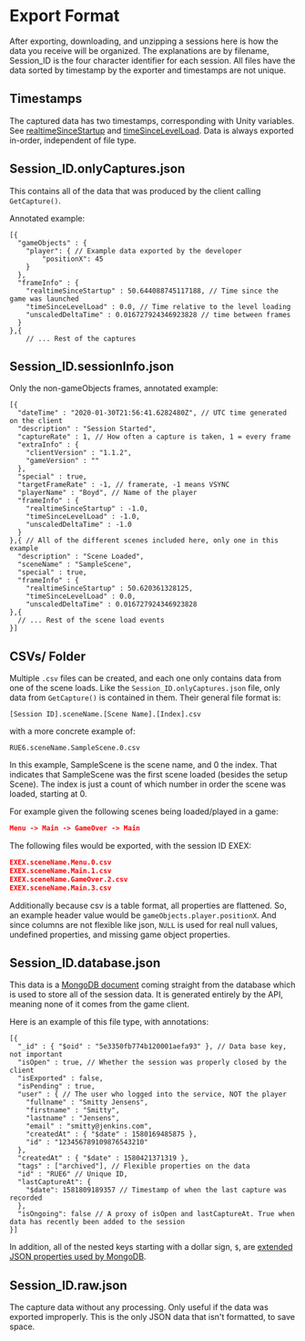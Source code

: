 # Export Format

After exporting, downloading, and unzipping a sessions here is how the data you receive will be organized.
The explanations are by filename, Session_ID is the four character identifier for each session. All files
have the data sorted by timestamp by the exporter and timestamps are not unique.

## Timestamps

The captured data has two timestamps, corresponding with Unity variables. See [realtimeSinceStartup](https://docs.unity3d.com/ScriptReference/Time-realtimeSinceStartup.html) and [timeSinceLevelLoad](https://docs.unity3d.com/ScriptReference/Time-timeSinceLevelLoad.html). Data is always exported in-order, independent of file type.

## Session_ID.onlyCaptures.json

This contains all of the data that was produced by the client calling `GetCapture()`.

Annotated example:

```
[{
  "gameObjects" : {
    "player": { // Example data exported by the developer
        "positionX": 45
    }
  },
  "frameInfo" : {
    "realtimeSinceStartup" : 50.644088745117188, // Time since the game was launched
    "timeSinceLevelLoad" : 0.0, // Time relative to the level loading
    "unscaledDeltaTime" : 0.016727924346923828 // time between frames
  }
},{
    // ... Rest of the captures
```

## Session_ID.sessionInfo.json

Only the non-gameObjects frames, annotated example:

```
[{
  "dateTime" : "2020-01-30T21:56:41.6282480Z", // UTC time generated on the client
  "description" : "Session Started",
  "captureRate" : 1, // How often a capture is taken, 1 = every frame
  "extraInfo" : {
    "clientVersion" : "1.1.2",
    "gameVersion" : ""
  },
  "special" : true,
  "targetFrameRate" : -1, // framerate, -1 means VSYNC
  "playerName" : "Boyd", // Name of the player
  "frameInfo" : {
    "realtimeSinceStartup" : -1.0,
    "timeSinceLevelLoad" : -1.0,
    "unscaledDeltaTime" : -1.0
  }
},{ // All of the different scenes included here, only one in this example
  "description" : "Scene Loaded",
  "sceneName" : "SampleScene",
  "special" : true,
  "frameInfo" : {
    "realtimeSinceStartup" : 50.620361328125,
    "timeSinceLevelLoad" : 0.0,
    "unscaledDeltaTime" : 0.016727924346923828
},{
  // ... Rest of the scene load events
}]
```

## CSVs/ Folder

Multiple `.csv` files can be created, and each one only contains data from one of the scene loads. Like the `Session_ID.onlyCaptures.json` file, only data from `GetCapture()` is contained in them. Their general file format is:

```
[Session ID].sceneName.[Scene Name].[Index].csv
```

with a more concrete example of:

```
RUE6.sceneName.SampleScene.0.csv
```

In this example, SampleScene is the scene name, and 0 the index. That indicates that SampleScene was the first scene loaded (besides the setup Scene). The index is just a count of which number in order the scene was loaded, starting at 0.

For example given the following scenes being loaded/played in a game:

```json
Menu -> Main -> GameOver -> Main
```

The following files would be exported, with the session ID EXEX:

```json
EXEX.sceneName.Menu.0.csv
EXEX.sceneName.Main.1.csv
EXEX.sceneName.GameOver.2.csv
EXEX.sceneName.Main.3.csv
```

Additionally because csv is a table format, all properties are flattened. So, an example header value would be `gameObjects.player.positionX`. And since columns are not flexible like json, `NULL` is used for real null values, undefined properties, and missing game object properties.

## Session_ID.database.json

This data is a [MongoDB document](https://docs.mongodb.com/manual/core/document/) coming straight from the database which is used to store all of the session data. It is generated entirely by the API, meaning none of it comes from the game client.

Here is an example of this file type, with annotations:

```
[{
  "_id" : { "$oid" : "5e3350fb774b120001aefa93" }, // Data base key, not important
  "isOpen" : true, // Whether the session was properly closed by the client
  "isExported" : false,
  "isPending" : true,
  "user" : { // The user who logged into the service, NOT the player
    "fullname" : "Smitty Jensens",
    "firstname" : "Smitty",
    "lastname" : "Jensens",
    "email" : "smitty@jenkins.com",
    "createdAt" : { "$date" : 1580169485875 },
    "id" : "123456789109876543210"
  },
  "createdAt" : { "$date" : 1580421371319 },
  "tags" : ["archived"], // Flexible properties on the data
  "id" : "RUE6" // Unique ID,
  "lastCaptureAt": {
    "$date": 1581809189357 // Timestamp of when the last capture was recorded
  },
  "isOngoing": false // A proxy of isOpen and lastCaptureAt. True when data has recently been added to the session
}]
```

In addition, all of the nested keys starting with a dollar sign, `$`, are [extended JSON properties used by MongoDB](https://docs.mongodb.com/manual/reference/mongodb-extended-json/).

## Session_ID.raw.json

The capture data without any processing. Only useful if the data was exported improperly. This is the only JSON data that isn't formatted, to save space.